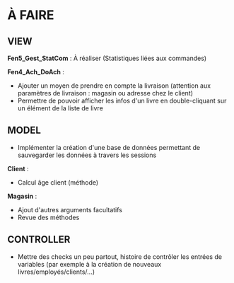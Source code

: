 <h1>À FAIRE</h1>

<h2>VIEW</h2>

<b>Fen5_Gest_StatCom</b> : À réaliser (Statistiques liées aux commandes)

<b>Fen4_Ach_DoAch</b> : 
  - Ajouter un moyen de prendre en compte la livraison (attention aux paramètres de livraison : magasin ou adresse chez le client)
  - Permettre de pouvoir afficher les infos d'un livre en double-cliquant sur un élément de la liste de livre 

<h2>MODEL</h2>

  - Implémenter la création d'une base de données permettant de sauvegarder les données à travers les sessions

<b>Client</b> :
  - Calcul âge client (méthode)

<b>Magasin</b> : 
  - Ajout d'autres arguments facultatifs
  - Revue des méthodes


<h2>CONTROLLER</h2>

  - Mettre des checks un peu partout, histoire de contrôler les entrées de variables (par exemple à la création de nouveaux livres/employés/clients/...)
